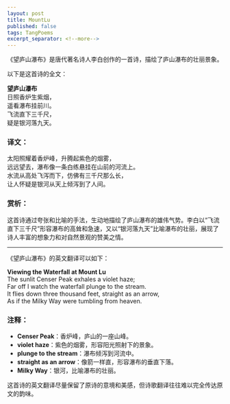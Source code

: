 ```yaml
---
layout: post
title: MountLu
published: false
tags: TangPoems
excerpt_separator: <!--more-->
---
```


《望庐山瀑布》是唐代著名诗人李白创作的一首诗，描绘了庐山瀑布的壮丽景象。<!--more-->

以下是这首诗的全文：

**望庐山瀑布**  
日照香炉生紫烟，  
遥看瀑布挂前川。  
飞流直下三千尺，  
疑是银河落九天。  

### 译文：
太阳照耀着香炉峰，升腾起紫色的烟雾，  
远远望去，瀑布像一条白练悬挂在山前的河流上。  
水流从高处飞泻而下，仿佛有三千尺那么长，  
让人怀疑是银河从天上倾泻到了人间。  

### 赏析：
这首诗通过夸张和比喻的手法，生动地描绘了庐山瀑布的雄伟气势。李白以“飞流直下三千尺”形容瀑布的高耸和急速，又以“银河落九天”比喻瀑布的壮丽，展现了诗人丰富的想象力和对自然景观的赞美之情。

---

《望庐山瀑布》的英文翻译可以如下：

**Viewing the Waterfall at Mount Lu**  
The sunlit Censer Peak exhales a violet haze;  
Far off I watch the waterfall plunge to the stream.  
It flies down three thousand feet, straight as an arrow,  
As if the Milky Way were tumbling from heaven.  

### 注释：
- **Censer Peak**：香炉峰，庐山的一座山峰。
- **violet haze**：紫色的烟雾，形容阳光照射下的景象。
- **plunge to the stream**：瀑布倾泻到河流中。
- **straight as an arrow**：像箭一样直，形容瀑布的垂直下落。
- **Milky Way**：银河，比喻瀑布的壮丽。

这首诗的英文翻译尽量保留了原诗的意境和美感，但诗歌翻译往往难以完全传达原文的韵味。
